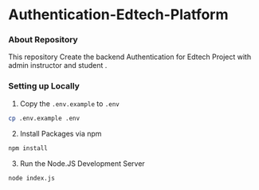 # Authentication-Edtech-Platform

### About Repository

This repository Create the backend Authentication for Edtech Project with admin instructor and student .

### Setting up Locally

1. Copy the `.env.example` to `.env`

```bash
cp .env.example .env
```

2. Install Packages via npm

```bash
npm install
```

3. Run the Node.JS Development Server

```bash
node index.js
```
